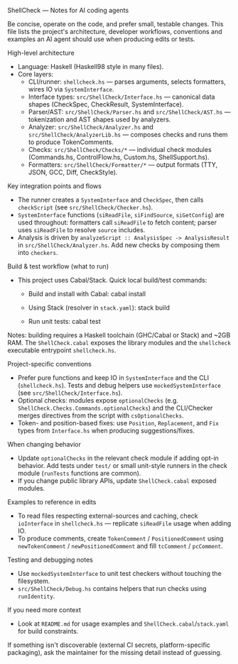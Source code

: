 ShellCheck — Notes for AI coding agents

Be concise, operate on the code, and prefer small, testable changes. This file lists the project's architecture, developer workflows, conventions and examples an AI agent should use when producing edits or tests.

High-level architecture
- Language: Haskell (Haskell98 style in many files).
- Core layers:
  - CLI/runner: `shellcheck.hs` — parses arguments, selects formatters, wires IO via `SystemInterface`.
  - Interface types: `src/ShellCheck/Interface.hs` — canonical data shapes (CheckSpec, CheckResult, SystemInterface).
  - Parser/AST: `src/ShellCheck/Parser.hs` and `src/ShellCheck/AST.hs` — tokenization and AST shapes used by analyzers.
  - Analyzer: `src/ShellCheck/Analyzer.hs` and `src/ShellCheck/AnalyzerLib.hs` — composes checks and runs them to produce TokenComments.
  - Checks: `src/ShellCheck/Checks/*` — individual check modules (Commands.hs, ControlFlow.hs, Custom.hs, ShellSupport.hs).
  - Formatters: `src/ShellCheck/Formatter/*` — output formats (TTY, JSON, GCC, Diff, CheckStyle).

Key integration points and flows
- The runner creates a `SystemInterface` and `CheckSpec`, then calls `checkScript` (see `src/ShellCheck/Checker.hs`).
- `SystemInterface` functions (`siReadFile`, `siFindSource`, `siGetConfig`) are used throughout: formatters call `siReadFile` to fetch content; parser uses `siReadFile` to resolve `source` includes.
- Analysis is driven by `analyzeScript :: AnalysisSpec -> AnalysisResult` in `src/ShellCheck/Analyzer.hs`. Add new checks by composing them into `checkers`.

Build & test workflow (what to run)
- This project uses Cabal/Stack. Quick local build/test commands:

  - Build and install with Cabal:
    cabal install

  - Using Stack (resolver in `stack.yaml`):
    stack build

  - Run unit tests:
    cabal test

Notes: building requires a Haskell toolchain (GHC/Cabal or Stack) and ~2GB RAM. The `ShellCheck.cabal` exposes the library modules and the `shellcheck` executable entrypoint `shellcheck.hs`.

Project-specific conventions
- Prefer pure functions and keep IO in `SystemInterface` and the CLI (`shellcheck.hs`). Tests and debug helpers use `mockedSystemInterface` (see `src/ShellCheck/Interface.hs`).
- Optional checks: modules expose `optionalChecks` (e.g. `ShellCheck.Checks.Commands.optionalChecks`) and the CLI/Checker merges directives from the script with `csOptionalChecks`.
- Token- and position-based fixes: use `Position`, `Replacement`, and `Fix` types from `Interface.hs` when producing suggestions/fixes.

When changing behavior
- Update `optionalChecks` in the relevant check module if adding opt-in behavior. Add tests under `test/` or small unit-style runners in the check module (`runTests` functions are common).
- If you change public library APIs, update `ShellCheck.cabal` exposed modules.

Examples to reference in edits
- To read files respecting external-sources and caching, check `ioInterface` in `shellcheck.hs` — replicate `siReadFile` usage when adding IO.
- To produce comments, create `TokenComment` / `PositionedComment` using `newTokenComment` / `newPositionedComment` and fill `tcComment` / `pcComment`.

Testing and debugging notes
- Use `mockedSystemInterface` to unit test checkers without touching the filesystem.
- `src/ShellCheck/Debug.hs` contains helpers that run checks using `runIdentity`.

If you need more context
- Look at `README.md` for usage examples and `ShellCheck.cabal`/`stack.yaml` for build constraints.

If something isn't discoverable (external CI secrets, platform-specific packaging), ask the maintainer for the missing detail instead of guessing.
